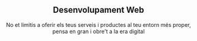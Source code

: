 <section class="box special">
  <header class="major">
    <h2>Desenvolupament Web <br /> </h2>
    <p>No et limitis a oferir els teus serveis i productes al teu entorn més proper,<br /> pensa en gran i obre't a la era digital<br /> </p> 
  </header>
</section>

